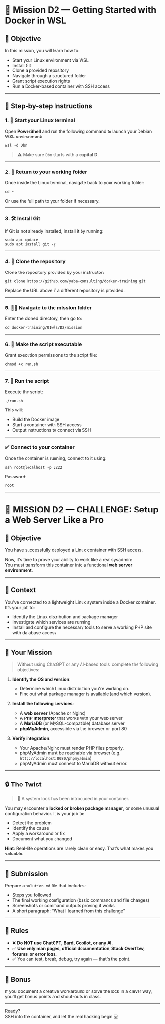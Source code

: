 # 🐧 Mission D2 — Getting Started with Docker in WSL

## 🎯 Objective

In this mission, you will learn how to:

- Start your Linux environment via WSL
- Install Git
- Clone a provided repository
- Navigate through a structured folder
- Grant script execution rights
- Run a Docker-based container with SSH access

---

## 🧭 Step-by-step Instructions

### 1. 🧨 Start your Linux terminal

Open **PowerShell** and run the following command to launch your Debian WSL environment:

~~~
wsl -d Dbn
~~~

> ⚠️ Make sure `Dbn` starts with a **capital D**.

---

### 2. 📁 Return to your working folder

Once inside the Linux terminal, navigate back to your working folder:

~~~
cd ~
~~~

Or use the full path to your folder if necessary.

---

### 3. 🛠️ Install Git

If Git is not already installed, install it by running:

~~~
sudo apt update
sudo apt install git -y
~~~

---

### 4. 🔁 Clone the repository

Clone the repository provided by your instructor:

~~~
git clone https://github.com/yaba-consulting/docker-training.git
~~~

Replace the URL above if a different repository is provided.

---

### 5. 🚶‍♂️ Navigate to the mission folder

Enter the cloned directory, then go to:

~~~
cd docker-training/01wls/D2/mission
~~~

---

### 6. 🔐 Make the script executable

Grant execution permissions to the script file:

~~~
chmod +x run.sh
~~~

---

### 7. 🚀 Run the script

Execute the script:

~~~
./run.sh
~~~

This will:

- Build the Docker image
- Start a container with SSH access
- Output instructions to connect via SSH

---

### ✅ Connect to your container

Once the container is running, connect to it using:

~~~
ssh root@localhost -p 2222
~~~

Password:

~~~
root
~~~

---

# 🚨 MISSION D2 — CHALLENGE: Setup a Web Server Like a Pro

## 🎯 Objective

You have successfully deployed a Linux container with SSH access.

Now, it’s time to prove your ability to work like a real sysadmin:  
You must transform this container into a functional **web server environment**.

---

## 🧪 Context

You’ve connected to a lightweight Linux system inside a Docker container.  
It’s your job to:

- Identify the Linux distribution and package manager
- Investigate which services are running
- Install and configure the necessary tools to serve a working PHP site with database access

---

## 📌 Your Mission

> Without using ChatGPT or any AI-based tools, complete the following objectives:

1. **Identify the OS and version**:
   - Determine which Linux distribution you're working on.
   - Find out what package manager is available (and which version).

2. **Install the following services**:
   - A **web server** (Apache or Nginx)
   - A **PHP interpreter** that works with your web server
   - A **MariaDB** (or MySQL-compatible) database server
   - **phpMyAdmin**, accessible via the browser on port 80

3. **Verify integration**:
   - Your Apache/Nginx must render PHP files properly.
   - phpMyAdmin must be reachable via browser (e.g. `http://localhost:8080/phpmyadmin`)
   - phpMyAdmin must connect to MariaDB without error.

---

## 🔒 The Twist

> 🧩 A system lock has been introduced in your container.

You may encounter a **locked or broken package manager**, or some unusual configuration behavior. It is your job to:

- Detect the problem
- Identify the cause
- Apply a workaround or fix
- Document what you changed

**Hint**: Real-life operations are rarely clean or easy. That’s what makes you valuable.

---

## 📂 Submission

Prepare a `solution.md` file that includes:

- Steps you followed
- The final working configuration (basic commands and file changes)
- Screenshots or command outputs proving it works
- A short paragraph: “What I learned from this challenge”

---

## 🧠 Rules

- ❌ **Do NOT use ChatGPT, Bard, Copilot, or any AI.**
- ✅ **Use only man pages, official documentation, Stack Overflow, forums, or error logs.**
- ✅ You can test, break, debug, try again — that's the point.

---

## 💬 Bonus

If you document a creative workaround or solve the lock in a clever way, you’ll get bonus points and shout-outs in class.

---

Ready?  
SSH into the container, and let the real hacking begin 💻
